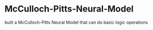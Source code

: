 # McCulloch-Pitts-Neural-Model
built a McCulloch-Pitts Neural Model that can do basic logic operations
